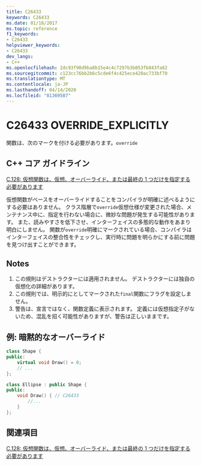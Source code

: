 ```yaml
---
title: C26433
keywords: C26433
ms.date: 01/18/2017
ms.topic: reference
f1_keywords:
- C26433
helpviewer_keywords:
- C26433
dev_langs:
- C++
ms.openlocfilehash: 2dc93f90d9ba8b15e4c4c7297b3b053fb843fa82
ms.sourcegitcommit: c123cc76bb2b6c5cde6f4c425ece420ac733bf70
ms.translationtype: MT
ms.contentlocale: ja-JP
ms.lasthandoff: 04/14/2020
ms.locfileid: "81369587"
---
```

# <a name="c26433-override_explicitly"></a>C26433 OVERRIDE_EXPLICITLY

関数は、次のマークを付ける必要があります。`override`

## <a name="c-core-guidelines"></a>C++ コア ガイドライン

[C.128: 仮想関数は、仮想、オーバーライド、または最終の 1 つだけを指定する必要があります](https://github.com/isocpp/CppCoreGuidelines/blob/master/CppCoreGuidelines.md)

仮想関数がベースをオーバーライドすることをコンパイラが明確に述べるようにする必要はありません。 クラス階層で`override`仮想仕様が変更された場合、メンテナンス中に、指定を行わない場合に、微妙な問題が発生する可能性があります。 また、読みやすさを低下させ、インターフェイスの多態的な動作をあまり明白にしません。 関数が`override`明確にマークされている場合、コンパイラはインターフェイスの整合性をチェックし、実行時に問題を明らかにする前に問題を見つけ出すことができます。

## <a name="notes"></a>Notes

1. この規則はデストラクターには適用されません。 デストラクターには独自の仮想化の詳細があります。
1. この規則では、明示的にとしてマークされた`final`関数にフラグを設定しません。
1. 警告は、宣言ではなく、関数定義に表示されます。 定義には仮想指定子がないため、混乱を招く可能性がありますが、警告は正しいままです。

## <a name="example--implicit-overriding"></a>例: 暗黙的なオーバーライド

```cpp
class Shape {
public:
    virtual void Draw() = 0;
    // ...
};

class Ellipse : public Shape {
public:
    void Draw() { // C26433
        //...
    }
};
```

## <a name="see-also"></a>関連項目

[C.128: 仮想関数は、仮想、オーバーライド、または最終の 1 つだけを指定する必要があります](https://github.com/isocpp/CppCoreGuidelines/blob/master/CppCoreGuidelines.md)
